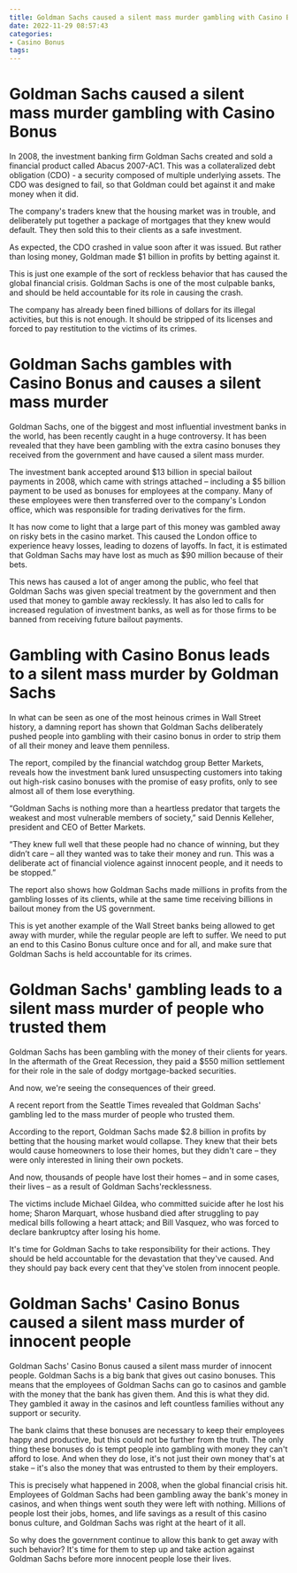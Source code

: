 ```yaml
---
title: Goldman Sachs caused a silent mass murder gambling with Casino Bonus 
date: 2022-11-29 08:57:43
categories:
- Casino Bonus
tags:
---
```



#  Goldman Sachs caused a silent mass murder gambling with Casino Bonus 

In 2008, the investment banking firm Goldman Sachs created and sold a financial product called Abacus 2007-AC1. This was a collateralized debt obligation (CDO) - a security composed of multiple underlying assets. The CDO was designed to fail, so that Goldman could bet against it and make money when it did.

The company's traders knew that the housing market was in trouble, and deliberately put together a package of mortgages that they knew would default. They then sold this to their clients as a safe investment.

As expected, the CDO crashed in value soon after it was issued. But rather than losing money, Goldman made $1 billion in profits by betting against it.

This is just one example of the sort of reckless behavior that has caused the global financial crisis. Goldman Sachs is one of the most culpable banks, and should be held accountable for its role in causing the crash.

The company has already been fined billions of dollars for its illegal activities, but this is not enough. It should be stripped of its licenses and forced to pay restitution to the victims of its crimes.

#  Goldman Sachs gambles with Casino Bonus and causes a silent mass murder 

Goldman Sachs, one of the biggest and most influential investment banks in the world, has been recently caught in a huge controversy. It has been revealed that they have been gambling with the extra casino bonuses they received from the government and have caused a silent mass murder.

The investment bank accepted around $13 billion in special bailout payments in 2008, which came with strings attached – including a $5 billion payment to be used as bonuses for employees at the company. Many of these employees were then transferred over to the company's London office, which was responsible for trading derivatives for the firm.

It has now come to light that a large part of this money was gambled away on risky bets in the casino market. This caused the London office to experience heavy losses, leading to dozens of layoffs. In fact, it is estimated that Goldman Sachs may have lost as much as $90 million because of their bets.

This news has caused a lot of anger among the public, who feel that Goldman Sachs was given special treatment by the government and then used that money to gamble away recklessly. It has also led to calls for increased regulation of investment banks, as well as for those firms to be banned from receiving future bailout payments.

#  Gambling with Casino Bonus leads to a silent mass murder by Goldman Sachs 

In what can be seen as one of the most heinous crimes in Wall Street history, a damning report has shown that Goldman Sachs deliberately pushed people into gambling with their casino bonus in order to strip them of all their money and leave them penniless.

The report, compiled by the financial watchdog group Better Markets, reveals how the investment bank lured unsuspecting customers into taking out high-risk casino bonuses with the promise of easy profits, only to see almost all of them lose everything.

“Goldman Sachs is nothing more than a heartless predator that targets the weakest and most vulnerable members of society,” said Dennis Kelleher, president and CEO of Better Markets.

“They knew full well that these people had no chance of winning, but they didn’t care – all they wanted was to take their money and run. This was a deliberate act of financial violence against innocent people, and it needs to be stopped.”

The report also shows how Goldman Sachs made millions in profits from the gambling losses of its clients, while at the same time receiving billions in bailout money from the US government.

This is yet another example of the Wall Street banks being allowed to get away with murder, while the regular people are left to suffer. We need to put an end to this Casino Bonus culture once and for all, and make sure that Goldman Sachs is held accountable for its crimes.

#  Goldman Sachs' gambling leads to a silent mass murder of people who trusted them 

Goldman Sachs has been gambling with the money of their clients for years. In the aftermath of the Great Recession, they paid a $550 million settlement for their role in the sale of dodgy mortgage-backed securities.

And now, we're seeing the consequences of their greed.

A recent report from the Seattle Times revealed that Goldman Sachs' gambling led to the mass murder of people who trusted them.

According to the report, Goldman Sachs made $2.8 billion in profits by betting that the housing market would collapse. They knew that their bets would cause homeowners to lose their homes, but they didn't care – they were only interested in lining their own pockets.

And now, thousands of people have lost their homes – and in some cases, their lives – as a result of Goldman Sachs'recklessness.

The victims include Michael Gildea, who committed suicide after he lost his home; Sharon Marquart, whose husband died after struggling to pay medical bills following a heart attack; and Bill Vasquez, who was forced to declare bankruptcy after losing his home.

It's time for Goldman Sachs to take responsibility for their actions. They should be held accountable for the devastation that they've caused. And they should pay back every cent that they've stolen from innocent people.

#  Goldman Sachs' Casino Bonus caused a silent mass murder of innocent people

Goldman Sachs' Casino Bonus caused a silent mass murder of innocent people. Goldman Sachs is a big bank that gives out casino bonuses. This means that the employees of Goldman Sachs can go to casinos and gamble with the money that the bank has given them. And this is what they did. They gambled it away in the casinos and left countless families without any support or security.

The bank claims that these bonuses are necessary to keep their employees happy and productive, but this could not be further from the truth. The only thing these bonuses do is tempt people into gambling with money they can't afford to lose. And when they do lose, it's not just their own money that's at stake – it's also the money that was entrusted to them by their employers.

This is precisely what happened in 2008, when the global financial crisis hit. Employees of Goldman Sachs had been gambling away the bank's money in casinos, and when things went south they were left with nothing. Millions of people lost their jobs, homes, and life savings as a result of this casino bonus culture, and Goldman Sachs was right at the heart of it all.

So why does the government continue to allow this bank to get away with such behavior? It's time for them to step up and take action against Goldman Sachs before more innocent people lose their lives.